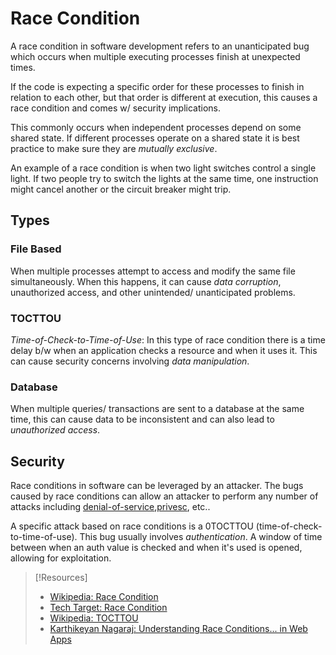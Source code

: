 
# Race Condition
A race condition in software development refers to an unanticipated bug which occurs when multiple executing processes finish at unexpected times. 

If the code is expecting a specific order for these processes to finish in relation to each other, but that order is different at execution, this causes a race condition and comes w/ security implications.

This commonly occurs when independent processes depend on some shared state. If different processes operate on a shared state it is best practice to make sure they are *mutually exclusive*.

An example of a race condition is when two light switches control a single light. If two people try to switch the lights at the same time, one instruction might cancel another or the circuit breaker might trip.
## Types
### File Based
When multiple processes attempt to access and modify the same file simultaneously. When this happens, it can cause *data corruption*, unauthorized access, and other unintended/ unanticipated problems.
### TOCTTOU
*Time-of-Check-to-Time-of-Use*: In this type of race condition there is a time delay b/w when an application checks a resource and when it uses it. This can cause security concerns involving *data manipulation*.
### Database
When multiple queries/ transactions are sent to a database at the same time, this can cause data to be inconsistent and can also lead to *unauthorized access*.
## Security
Race conditions in software can be leveraged by an attacker. The bugs caused by race conditions can allow an attacker to perform any number of attacks including [denial-of-service](cybersecurity/TTPs/exploitation/denial-of-service.md),[privesc](cybersecurity/TTPs/actions-on-objective/privesc.md), etc.. 

A specific attack based on race conditions is a 0TOCTTOU (time-of-check-to-time-of-use). This bug usually involves *authentication*. A window of time between when an auth value is checked and when it's used is opened, allowing for exploitation.

> [!Resources]
> - [Wikipedia: Race Condition](https://en.wikipedia.org/wiki/Race_condition#Computer_security)
> - [Tech Target: Race Condition](https://www.techtarget.com/searchstorage/definition/race-condition)
> - [Wikipedia: TOCTTOU](https://en.wikipedia.org/wiki/Time-of-check_to_time-of-use)
> - [Karthikeyan Nagaraj: Understanding Race Conditions... in Web Apps](https://cyberw1ng.medium.com/understanding-race-conditions-vulnerabilities-in-web-app-penetration-testing-2023-a821710012b2)



